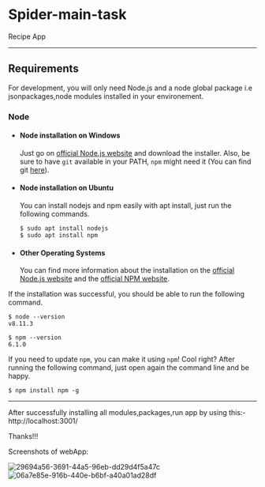 # Spider-main-task
Recipe App



---
## Requirements

For development, you will only need Node.js and a node global package i.e jsonpackages,node modules installed in your environement.

### Node
- #### Node installation on Windows

  Just go on [official Node.js website](https://nodejs.org/) and download the installer.
Also, be sure to have `git` available in your PATH, `npm` might need it (You can find git [here](https://git-scm.com/)).

- #### Node installation on Ubuntu

  You can install nodejs and npm easily with apt install, just run the following commands.

      $ sudo apt install nodejs
      $ sudo apt install npm

- #### Other Operating Systems
  You can find more information about the installation on the [official Node.js website](https://nodejs.org/) and the [official NPM website](https://npmjs.org/).

If the installation was successful, you should be able to run the following command.

    $ node --version
    v8.11.3

    $ npm --version
    6.1.0

If you need to update `npm`, you can make it using `npm`! Cool right? After running the following command, just open again the command line and be happy.

    $ npm install npm -g



---



After successfully installing all modules,packages,run app by using this:- http://localhost:3001/

Thanks!!!


Screenshots of webApp:

![29694a56-3691-44a5-96eb-dd29d4f5a47c](https://github.com/Amitesh007z/Spider-main-task/assets/145351157/cd90aefa-4974-4989-b048-64d5675c1e8d)
![06a7e85e-916b-440e-b6bf-a40a01ad28df](https://github.com/Amitesh007z/Spider-main-task/assets/145351157/eb784e88-5172-447d-8f6d-fb84d447f4d4)

